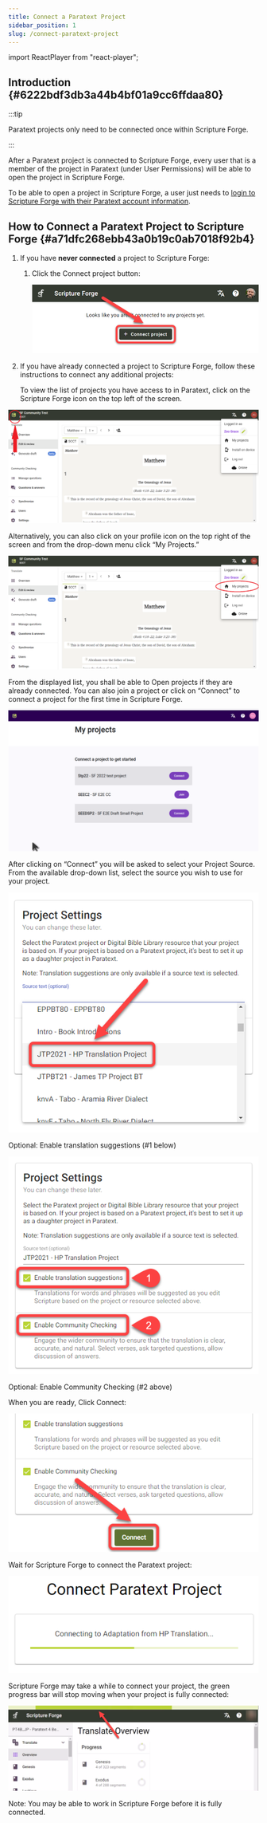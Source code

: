 ```yaml
---
title: Connect a Paratext Project
sidebar_position: 1
slug: /connect-paratext-project
---
```


import ReactPlayer from "react-player";

## Introduction {#6222bdf3db3a44b4bf01a9cc6ffdaa80}


:::tip

Paratext projects only need to be connected once within Scripture Forge.

:::




After a Paratext project is connected to Scripture Forge, every user that is a member of the project in Paratext (under User Permissions) will be able to open the project in Scripture Forge.


To be able to open a project in Scripture Forge, a user just needs to [login to Scripture Forge with their Paratext account information](/log-in).


<div class="player-wrapper"><ReactPlayer controls url="https://youtu.be/exEJxc19Zm4" /></div>


## How to Connect a Paratext Project to Scripture Forge {#a71dfc268ebb43a0b19c0ab7018f92b4}

1. If you have **never connected** a project to Scripture Forge:
	1. Click the Connect project button:

		![](./268421786.png)

2. If you have already connected a project to Scripture Forge, follow these instructions to connect any additional projects:

	To view the list of projects you have access to in Paratext, click on the Scripture Forge icon on the top left of the screen. 


![](./2112594915.png)


Alternatively, you can also click on your profile icon on the top right of the screen and from the drop-down menu click “My Projects.”


![](./1201536679.png)


From the displayed list, you shall be able to Open projects if they are already connected. You can also join a project or click on “Connect” to connect a project for the first time in Scripture Forge.


![](./my_projects.png)


After clicking on “Connect” you will be asked to select your Project Source. From the available drop-down list, select the source you wish to use for your project.


![](./1628956354.png)


Optional: Enable translation suggestions (#1 below)


![](./440460267.png)


Optional: Enable Community Checking (#2 above)


When you are ready, Click Connect:


![](./210173750.png)


Wait for Scripture Forge to connect the Paratext project:


![](./1421415415.png)


Scripture Forge may take a while to connect your project, the green progress bar will stop moving when your project is fully connected:


![](./672841105.png)


Note: You may be able to work in Scripture Forge before it is fully connected.

